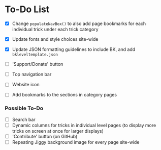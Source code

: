 # To-Do List

- [x] Change `populateNavBox()` to also add page bookmarks for each individual trick under each trick category
- [x] Update fonts and style choices site-wide
- [x] Update JSON formatting guidelines to include BK, and add `bkleveltemplate.json`
- [ ] 'Support/Donate' button
- [ ] Top navigation bar
- [ ] Website icon
- [ ] Add bookmarks to the sections in category pages


### Possible To-Do

- [ ] Search bar
- [ ] Dynamic columns for tricks in individual level pages (to display more tricks on screen at once for larger displays)
- [ ] 'Contribute' button (on GitHub)
- [ ] Repeating Jiggy background image for every page site-wide
